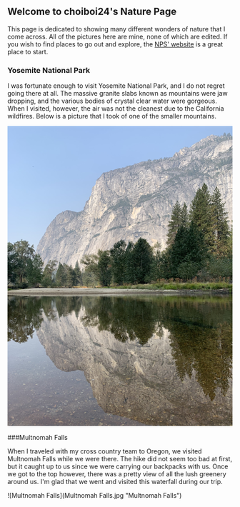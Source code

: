 ## Welcome to choiboi24's Nature Page

This page is dedicated to showing many different wonders of nature that I come across. All of the pictures here are mine, none of which are edited. If you wish to find places to go out and explore, the [NPS' website](https://www.nps.gov/) is a great place to start.

### Yosemite National Park

I was fortunate enough to visit Yosemite National Park, and I do not regret going there at all. The massive granite slabs known as mountains were jaw dropping, and the various bodies of crystal clear water were gorgeous. When I visited, however, the air was not the cleanest due to the California wildfires. Below is a picture that I took of one of the smaller mountains.

![Yosemite National Park](Yosemite.jpg "Yosemite National Park")

###Multnomah Falls

When I traveled with my cross country team to Oregon, we visited Multnomah Falls while we were there. The hike did not seem too bad at first, but it caught up to us since we were carrying our backpacks with us. Once we got to the top however, there was a pretty view of all the lush greenery around us. I'm glad that we went and visited this waterfall during our trip.

![Multnomah Falls](Multnomah Falls.jpg "Multnomah Falls")

